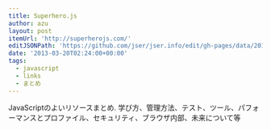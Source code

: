 ```yaml
---
title: Superhero.js
author: azu
layout: post
itemUrl: 'http://superherojs.com/'
editJSONPath: 'https://github.com/jser/jser.info/edit/gh-pages/data/2013/03/index.json'
date: '2013-03-20T02:24:00+00:00'
tags:
  - javascript
  - links
  - まとめ
---
```

JavaScriptのよいリソースまとめ.
学び方、管理方法、テスト、ツール、パフォーマンスとプロファイル、セキュリティ、ブラウザ内部、未来について等
